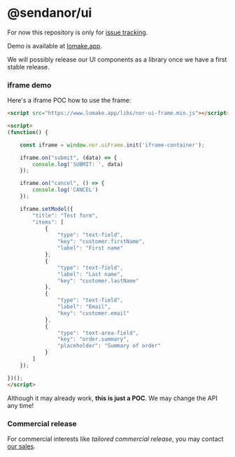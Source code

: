 # @sendanor/ui

For now this repository is only for [issue tracking](https://github.com/sendanor/ui/issues).

Demo is available at [lomake.app](https://www.lomake.app/builder).

We will possibly release our UI components as a library once we have a first stable release. 

### iframe demo

Here's a iframe POC how to use the frame:

```html
<script src="https://www.lomake.app/libs/nor-ui-frame.min.js"></script>

<script>
(function() {

    const iframe = window.nor.uiFrame.init('iframe-container');

    iframe.on("submit", (data) => {
        console.log('SUBMIT: ', data)
    });

    iframe.on("cancel", () => {
        console.log('CANCEL')
    });

    iframe.setModel({
        "title": "Test form",
        "items": [
            {
                "type": "text-field",
                "key": "customer.firstName",
                "label": "First name"
            },
            {
                "type": "text-field",
                "label": "Last name",
                "key": "customer.lastName"
            },
            {
                "type": "text-field",
                "label": "Email",
                "key": "customer.email"
            },
            {
                "type": "text-area-field",
                "key": "order.summary",
                "placeholder": "Summary of order"
            }
        ]
    });

})();
</script>

```

Although it may already work, **this is just a POC**. We may change the API any time!

### Commercial release

For commercial interests like *tailored commercial release*, you may contact [our sales](mailto:info@sendanor.fi).
